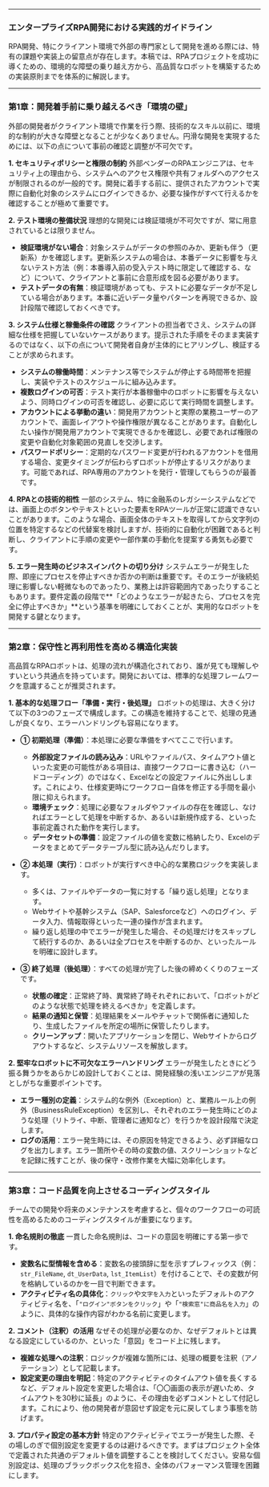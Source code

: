 ***

### **エンタープライズRPA開発における実践的ガイドライン**

RPA開発、特にクライアント環境で外部の専門家として開発を進める際には、特有の課題や実装上の留意点が存在します。本稿では、RPAプロジェクトを成功に導くための、環境的な障壁の乗り越え方から、高品質なロボットを構築するための実装原則までを体系的に解説します。

---

### **第1章：開発着手前に乗り越えるべき「環境の壁」**

外部の開発者がクライアント環境で作業を行う際、技術的なスキル以前に、環境的な制約が大きな障壁となることが少なくありません。円滑な開発を実現するためには、以下の点について事前の確認と調整が不可欠です。

**1. セキュリティポリシーと権限の制約**
外部ベンダーのRPAエンジニアは、セキュリティ上の理由から、システムへのアクセス権限や共有フォルダへのアクセスが制限されるのが一般的です。開発に着手する前に、提供されたアカウントで実際に自動化対象のシステムにログインできるか、必要な操作がすべて行えるかを確認することが極めて重要です。

**2. テスト環境の整備状況**
理想的な開発には検証環境が不可欠ですが、常に用意されているとは限りません。
*   **検証環境がない場合**：対象システムがデータの参照のみか、更新も伴う（更新系）かを確認します。更新系システムの場合は、本番データに影響を与えないテスト方法（例：本番導入前の受入テスト時に限定して確認する、など）について、クライアントと事前に合意形成を図る必要があります。
*   **テストデータの有無**：検証環境があっても、テストに必要なデータが不足している場合があります。本番に近いデータ量やパターンを再現できるか、設計段階で確認しておくべきです。

**3. システム仕様と稼働条件の確認**
クライアントの担当者でさえ、システムの詳細な仕様を把握していないケースがあります。提示された手順をそのまま実装するのではなく、以下の点について開発者自身が主体的にヒアリングし、検証することが求められます。

*   **システムの稼働時間**：メンテナンス等でシステムが停止する時間帯を把握し、実装やテストのスケジュールに組み込みます。
*   **複数ログインの可否**：テスト実行が本番稼働中のロボットに影響を与えないよう、同時ログインの可否を確認し、必要に応じて実行時間を調整します。
*   **アカウントによる挙動の違い**：開発用アカウントと実際の業務ユーザーのアカウントで、画面レイアウトや操作権限が異なることがあります。自動化したい操作が開発用アカウントで実現できるかを確認し、必要であれば権限の変更や自動化対象範囲の見直しを交渉します。
*   **パスワードポリシー**：定期的なパスワード変更が行われるアカウントを借用する場合、変更タイミングが伝わらずロボットが停止するリスクがあります。可能であれば、RPA専用のアカウントを発行・管理してもらうのが最善です。

**4. RPAとの技術的相性**
一部のシステム、特に金融系のレガシーシステムなどでは、画面上のボタンやテキストといった要素をRPAツールが正常に認識できないことがあります。このような場合、画面全体のテキストを取得してから文字列の位置を特定するなどの代替案を検討しますが、技術的に自動化が困難であると判断し、クライアントに手順の変更や一部作業の手動化を提案する勇気も必要です。

**5. エラー発生時のビジネスインパクトの切り分け**
システムエラーが発生した際、即座にプロセスを停止すべきか否かの判断は重要です。そのエラーが後続処理に影響しない軽微なものであったり、業務上は許容範囲内であったりすることもあります。要件定義の段階で**「どのようなエラーが起きたら、プロセスを完全に停止すべきか」**という基準を明確にしておくことが、実用的なロボットを開発する鍵となります。

---

### **第2章：保守性と再利用性を高める構造化実装**

高品質なRPAロボットは、処理の流れが構造化されており、誰が見ても理解しやすいという共通点を持っています。開発においては、標準的な処理フレームワークを意識することが推奨されます。

**1. 基本的な処理フロー「準備・実行・後処理」**
ロボットの処理は、大きく分けて以下の3つのフェーズで構成します。この構造を維持することで、処理の見通しが良くなり、エラーハンドリングも容易になります。

*   **① 初期処理（準備）**：本処理に必要な準備をすべてここで行います。
    *   **外部設定ファイルの読み込み**：URLやファイルパス、タイムアウト値といった変更の可能性がある項目は、直接ワークフローに書き込む（ハードコーディング）のではなく、Excelなどの設定ファイルに外出しします。これにより、仕様変更時にワークフロー自体を修正する手間を最小限に抑えられます。
    *   **環境チェック**：処理に必要なフォルダやファイルの存在を確認し、なければエラーとして処理を中断するか、あるいは新規作成する、といった事前定義された動作を実行します。
    *   **データセットの準備**：設定ファイルの値を変数に格納したり、Excelのデータをまとめてデータテーブル型に読み込んだりします。

*   **② 本処理（実行）**：ロボットが実行すべき中心的な業務ロジックを実装します。
    *   多くは、ファイルやデータの一覧に対する「繰り返し処理」となります。
    *   Webサイトや基幹システム（SAP、Salesforceなど）へのログイン、データ入力、情報取得といった一連の操作が含まれます。
    *   繰り返し処理の中でエラーが発生した場合、その処理だけをスキップして続行するのか、あるいは全プロセスを中断するのか、といったルールを明確に設計します。

*   **③ 終了処理（後処理）**：すべての処理が完了した後の締めくくりのフェーズです。
    *   **状態の確定**：正常終了時、異常終了時それぞれにおいて、「ロボットがどのような状態で処理を終えるべきか」を定義します。
    *   **結果の通知と保管**：処理結果をメールやチャットで関係者に通知したり、生成したファイルを所定の場所に保管したりします。
    *   **クリーンアップ**：開いたアプリケーションを閉じ、Webサイトからログアウトするなど、システムリソースを解放します。

**2. 堅牢なロボットに不可欠なエラーハンドリング**
エラーが発生したときにどう振る舞うかをあらかじめ設計しておくことは、開発経験の浅いエンジニアが見落としがちな重要ポイントです。

*   **エラー種別の定義**：システム的な例外（Exception）と、業務ルール上の例外（BusinessRuleException）を区別し、それぞれのエラー発生時にどのような処理（リトライ、中断、管理者に通知など）を行うかを設計段階で決定します。
*   **ログの活用**：エラー発生時には、その原因を特定できるよう、必ず詳細なログを出力します。エラー箇所やその時の変数の値、スクリーンショットなどを記録に残すことが、後の保守・改修作業を大幅に効率化します。

---

### **第3章：コード品質を向上させるコーディングスタイル**

チームでの開発や将来のメンテナンスを考慮すると、個々のワークフローの可読性を高めるためのコーディングスタイルが重要になります。

**1. 命名規則の徹底**
一貫した命名規則は、コードの意図を明確にする第一歩です。

*   **変数名に型情報を含める**：変数名の接頭辞に型を示すプレフィックス（例：`str_FileName`, `dt_UserData`, `lst_ItemList`）を付けることで、その変数が何を格納しているのかを一目で判断できます。
*   **アクティビティ名の具体化**：`クリック`や`文字を入力`といったデフォルトのアクティビティ名を、「`"ログイン"ボタンをクリック`」や「`"検索窓"に商品名を入力`」のように、具体的な操作内容がわかる名前に変更します。

**2. コメント（注釈）の活用**
なぜその処理が必要なのか、なぜデフォルトとは異なる設定にしているのか、といった「意図」をコード上に残します。

*   **複雑な処理への注釈**：ロジックが複雑な箇所には、処理の概要を注釈（アノテーション）として記載します。
*   **設定変更の理由を明記**：特定のアクティビティのタイムアウト値を長くするなど、デフォルト設定を変更した場合は、「〇〇画面の表示が遅いため、タイムアウトを30秒に延長」のように、その理由を必ずコメントとして付記します。これにより、他の開発者が意図せず設定を元に戻してしまう事態を防げます。

**3. プロパティ設定の基本方針**
特定のアクティビティでエラーが発生した際、その場しのぎで個別設定を変更するのは避けるべきです。まずはプロジェクト全体で定義された共通のデフォルト値を調整することを検討してください。安易な個別設定は、処理のブラックボックス化を招き、全体のパフォーマンス管理を困難にします。

